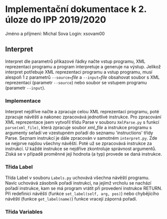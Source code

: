 # Implementační dokumentace k 2. úloze do IPP 2019/2020
Jméno a příjmení: Michal Sova
Login: xsovam00
## Interpret
Interpret dle parametrů příkazové řádky načte vstup programu, XML reprezentaci programu a program interpretuje a generuje na výstup. Jelikož interpret potřebuje XML reprezentaci programu a vstup programu, musí alespoň 1 z parametrů `--source=`*file* a `--input=`*file* obsahovat soubor s XML reprezentací (parametr `--source`) nebo soubor se vstupem programu (parametr `--input`).
### Implementace
Interpret nejdříve načte a zpracuje celou XML reprezentaci programu, poté zpracuje návěští a nakonec zpracovává jednotlivé instrukce.
Pro zpracování XML reprezentace jsem vytvořil třídu Parse v souboru `XmlParse.py` s funkcí `parse(xml_file)`, která zpracuje soubor *xml_file* a instrukce programu s argumenty seřadí ve vzestupném pořadí do seznamu 'instructions' třídy Parse.
Seznam instrukcí je dále zpracován v samotném `interpret.py`. Zde se nejprve najdou všechny návěští. Poté už se zpracovává instrukce za instrukcí.
U každé instrukce se nejdříve zkontroluje správnost argumentů. Získá se v případě proměnné její hodnota (a typ) provede se daná instrukce.
### Třída Label
Třída Label v souboru `Labels.py` uchovává všechna návěští programu. Navíc uchovává zásobník pořadí instrukcí, na jejímž vrcholu se nachází pořadí instrukce, kam se má program vrátit při provedení instrukce RETURN. Při redefinici návěští (funkce `set_label(self, arg, pos)`) nebo chybějícího návěští (funkce `get_label(name)`) funkce vracejí záporná pořadí.
### Třída Variables

##
